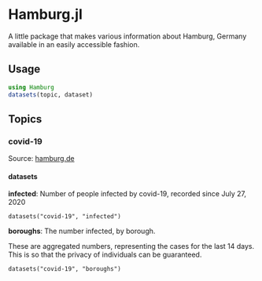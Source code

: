 # Hamburg.jl

A little package that makes various information about Hamburg, Germany available in an easily accessible fashion.

## Usage

```julia
using Hamburg
datasets(topic, dataset)
```

## Topics

### covid-19

Source: [hamburg.de](https://www.hamburg.de/corona-zahlen)

#### datasets

**infected**: Number of people infected by covid-19, recorded since July 27, 2020

`datasets("covid-19", "infected")`

**boroughs**: The number infected, by borough.

These are aggregated numbers, representing the cases for the last 14 days. This is so that the privacy of individuals can be guaranteed.

`datasets("covid-19", "boroughs")`

